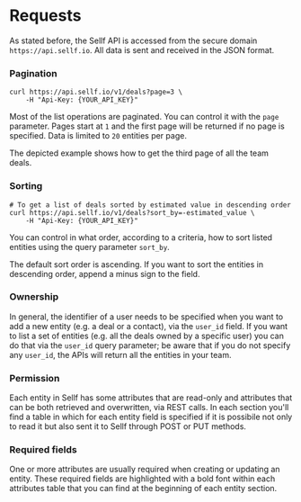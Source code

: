 # Requests

As stated before, the Sellf API is accessed from the secure domain `https://api.sellf.io`. All data is sent and received in the JSON format.

### Pagination

```shell
curl https://api.sellf.io/v1/deals?page=3 \
	-H "Api-Key: {YOUR_API_KEY}"
```

Most of the list operations are paginated. You can control it with the `page` parameter. Pages start at `1` and the first page will be returned if no page is specified. Data is limited to `20` entities per page.

The depicted example shows how to get the third page of all the team deals.


### Sorting

```shell
# To get a list of deals sorted by estimated value in descending order
curl https://api.sellf.io/v1/deals?sort_by=-estimated_value \
	-H "Api-Key: {YOUR_API_KEY}"
```

You can control in what order, according to a criteria, how to sort listed entities using the query parameter `sort_by`.

The default sort order is ascending. If you want to sort the entities in descending order, append a minus sign to the field.


### Ownership

In general, the identifier of a user needs to be specified when you want to add a new entity (e.g. a deal or a contact), via the `user_id` field. If you want to list a set of entities (e.g. all the deals owned by a specific user) you can do that via the `user_id` query parameter; be aware that if you do not specify any `user_id`, the APIs will return all the entities in your team.


### Permission

Each entity in Sellf has some attributes that are read-only and attributes that can be both retrieved and overwritten, via REST calls. In each section you'll find a table in which for each entity field is specified if it is possibile not only to read it but also sent it to Sellf through POST or PUT methods.


### Required fields

One or more attributes are usually required when creating or updating an entity. These required fields are highlighted with a bold font within each attributes table that you can find at the beginning of each entity section.
